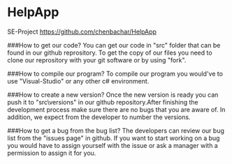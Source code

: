 # HelpApp
SE-Project
https://github.com/chenbachar/HelpApp

###How to get our code?
You can get our code in "src" folder that can be found in our github reprository. To get the copy of our files you need to clone our reprository with your git software or by using "fork".

###How to compile our program?
To compile our program you would've to use "Visual-Studio" or any other c# environment.

###How to create a new version?
Once the new version is ready you can push it to "src\versions" in our github repository.After finishing the development process make sure there are no bugs that you are aware of. In addition, we expect from the developer to number the versions.

###How to get a bug from the bug list?
The developers can review our bug list from the "issues page" in github.
If you want to start working on a bug you would have to assign yourself with the issue or ask a manager with a permission to assign it for you.
